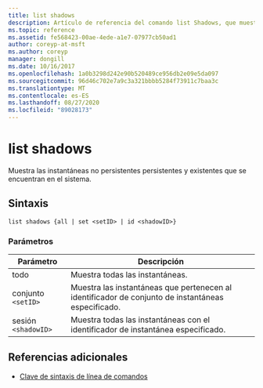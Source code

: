 ```yaml
---
title: list shadows
description: Artículo de referencia del comando list Shadows, que muestra las instantáneas no persistentes persistentes y existentes que se encuentran en el sistema.
ms.topic: reference
ms.assetid: fe568423-00ae-4ede-a1e7-07977cb50ad1
author: coreyp-at-msft
ms.author: coreyp
manager: dongill
ms.date: 10/16/2017
ms.openlocfilehash: 1a0b3298d242e90b520489ce956db2e09e5da097
ms.sourcegitcommit: 96d46c702e7a9c3a321bbbb5284f73911c7baa3c
ms.translationtype: MT
ms.contentlocale: es-ES
ms.lasthandoff: 08/27/2020
ms.locfileid: "89028173"
---
```

# <a name="list-shadows"></a>list shadows

Muestra las instantáneas no persistentes persistentes y existentes que se encuentran en el sistema.

## <a name="syntax"></a>Sintaxis

```
list shadows {all | set <setID> | id <shadowID>}
```

### <a name="parameters"></a>Parámetros

| Parámetro | Descripción |
| ---------- | ---------- |
| todo | Muestra todas las instantáneas. |
| conjunto `<setID>` | Muestra las instantáneas que pertenecen al identificador de conjunto de instantáneas especificado. |
| sesión `<shadowID>` | Muestra todas las instantáneas con el identificador de instantánea especificado. |

## <a name="additional-references"></a>Referencias adicionales

- [Clave de sintaxis de línea de comandos](command-line-syntax-key.md)